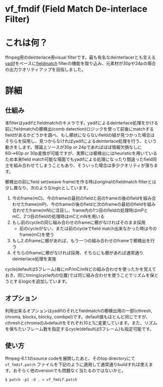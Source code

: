 # vf_fmdif (Field Match De-interlace Filter)

# これは何？

ffmpeg用のdeinterlace用visual filterです。最も有名なdeinterlacerとも言える[yadif](https://ffmpeg.org/ffmpeg-filters.html#yadif-1)をベースに[fieldmatch](https://ffmpeg.org/ffmpeg-filters.html#fieldmatch) filterの機能を取り込み、元素材が30pや24pの場合の出力クオリティアップを目指しました。

# 詳細

## 仕組み

本filterはyadifとfieldmatchのキメラです。yadifによるdeinterlace処理をかける前にfieldmatchの櫛検出(comb detection)ロジックを使って前後にmatchするfieldがあるかどうかを調べ、もし櫛状にならないfieldの組が見つかった場合はそちらを採用し、見つからなければyadifによるdeinterlace処理を行う、という動きをします。理論上ソースが30p or 24pであればほぼ情報欠損なしに60i→60p or 30p変換が可能ですが、実際には櫛検出にはheuristicを用いているため本来field match可能な場面でもyadifによる処理になったり間違ったfield同士を組み合わせてしまうこともあり、そういった場合は多少クオリティが落ちます。

櫛検出の前にfield set(weave frame)を作る時はoriginalのfieldmatch filterとは少し異なり、次のようなlogicとしています。

1. 今のframe(mC)、今のframeの最初のfieldと前のframeの後のfieldを組み合わせたframe(mP)、今のframeの後のfieldと次のframeの最初のfieldを組み合わせたframe(mN)に注目し、frame内の1つ目のfieldの処理時はmPとmC、2つ目のfieldの処理時はmCとｍNを用いる
2. もし前のcycleの同じ組み合わせのframeに櫛がなければそのまま採用
   * 前のcycleがない、または前のcycleでfield match出来なかった時は今のframe(mC)を使う
2. もし2.のframeに櫛があれば、もう一つの組み合わせのframeで櫛検出を行う
3. そちらのframeに櫛がなければ採用、そちらにも櫛があれば通常通りdeinterlace処理を実施

cycle(defaultは5フレーム)毎にmP/mC/mNどの組み合わせを使ったかを覚えておき、同じtiming(cycle内の位置)では同じ組み合わせを使うことでリズムを保とうとするlogicを追加しています。

## オプション

利用出来るオプションはyadifのそれとfieldmatchの櫛検出用の一部(cthresh, chroma, blockx, blocky, combpel)です。default値もほとんど同じですが、cthreshとchromaのみdefaultをそれぞれ10と1に変更しています。また、リズムを保ちたいフレーム数を指定するcycle(defaultは5フレーム)も指定可能です。

## 使い方

ffmpeg-6.1.1のsource codeを展開したあと、そのtop directoryにて `vf_fmdif.patch` ファイルを下記のように適用して通常通りbuildすれば使えます。おそらく他のversionでも問題なく当たるのではないかと。

```
$ patch -p1 -d . < vf_fmdif.patch
```
